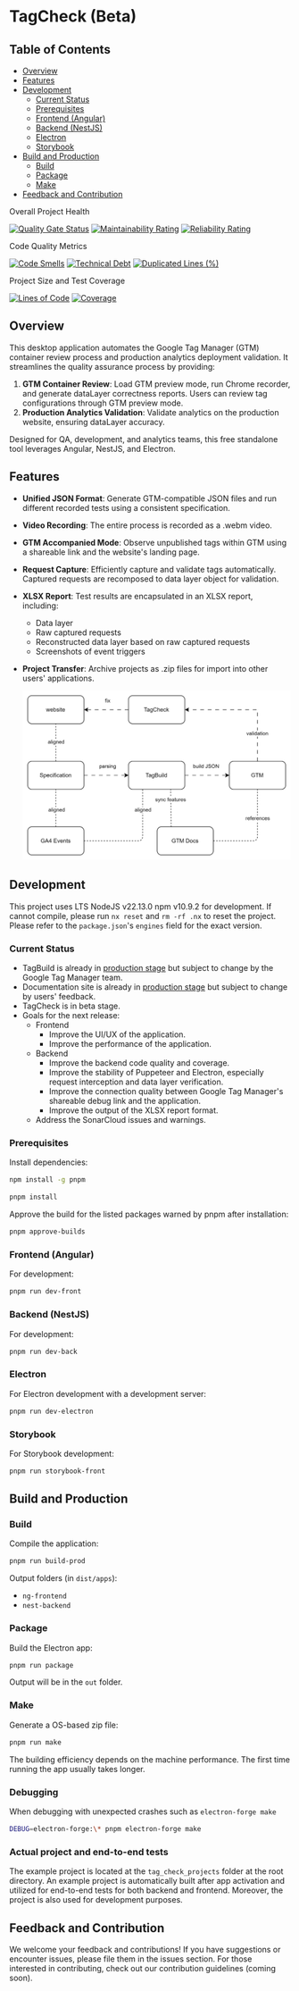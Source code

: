 # TagCheck (Beta)

## Table of Contents

- [Overview](#overview)
- [Features](#features)
- [Development](#development)
  - [Current Status](#current-status)
  - [Prerequisites](#prerequisites)
  - [Frontend (Angular)](#frontend-angular)
  - [Backend (NestJS)](#backend-nestjs)
  - [Electron](#electron)
  - [Storybook](#storybook)
- [Build and Production](#build-and-production)
  - [Build](#build)
  - [Package](#package)
  - [Make](#make)
- [Feedback and Contribution](#feedback-and-contribution)

Overall Project Health

[![Quality Gate Status](https://sonarcloud.io/api/project_badges/measure?project=WodenWang820118_tag-check&metric=alert_status)](https://sonarcloud.io/summary/new_code?id=WodenWang820118_tag-check)
[![Maintainability Rating](https://sonarcloud.io/api/project_badges/measure?project=WodenWang820118_tag-check&metric=sqale_rating)](https://sonarcloud.io/summary/new_code?id=WodenWang820118_tag-check)
[![Reliability Rating](https://sonarcloud.io/api/project_badges/measure?project=WodenWang820118_tag-check&metric=reliability_rating)](https://sonarcloud.io/summary/new_code?id=WodenWang820118_tag-check)

Code Quality Metrics

[![Code Smells](https://sonarcloud.io/api/project_badges/measure?project=WodenWang820118_tag-check&metric=code_smells)](https://sonarcloud.io/summary/new_code?id=WodenWang820118_tag-check)
[![Technical Debt](https://sonarcloud.io/api/project_badges/measure?project=WodenWang820118_tag-check&metric=sqale_index)](https://sonarcloud.io/summary/new_code?id=WodenWang820118_tag-check)
[![Duplicated Lines (%)](https://sonarcloud.io/api/project_badges/measure?project=WodenWang820118_tag-check&metric=duplicated_lines_density)](https://sonarcloud.io/summary/new_code?id=WodenWang820118_tag-check)

Project Size and Test Coverage

[![Lines of Code](https://sonarcloud.io/api/project_badges/measure?project=WodenWang820118_tag-check&metric=ncloc)](https://sonarcloud.io/summary/new_code?id=WodenWang820118_tag-check)
[![Coverage](https://sonarcloud.io/api/project_badges/measure?project=WodenWang820118_tag-check&metric=coverage)](https://sonarcloud.io/summary/new_code?id=WodenWang820118_tag-check)

## Overview

This desktop application automates the Google Tag Manager (GTM) container review process and production analytics deployment validation. It streamlines the quality assurance process by providing:

1. **GTM Container Review**: Load GTM preview mode, run Chrome recorder, and generate dataLayer correctness reports. Users can review tag configurations through GTM preview mode.
2. **Production Analytics Validation**: Validate analytics on the production website, ensuring dataLayer accuracy.

Designed for QA, development, and analytics teams, this free standalone tool leverages Angular, NestJS, and Electron.

## Features

- **Unified JSON Format**: Generate GTM-compatible JSON files and run different recorded tests using a consistent specification.
- **Video Recording**: The entire process is recorded as a .webm video.
- **GTM Accompanied Mode**: Observe unpublished tags within GTM using a shareable link and the website's landing page.
- **Request Capture**: Efficiently capture and validate tags automatically. Captured requests are recomposed to data layer object for validation.
- **XLSX Report**: Test results are encapsulated in an XLSX report, including:
  - Data layer
  - Raw captured requests
  - Reconstructed data layer based on raw captured requests
  - Screenshots of event triggers
- **Project Transfer**: Archive projects as .zip files for import into other users' applications.

  ![System](./libs/utils/src/lib/assets/i18n/en/tag_check_system_en.drawio.svg)

## Development

This project uses LTS NodeJS v22.13.0 npm v10.9.2 for development. If cannot compile, please run `nx reset` and `rm -rf .nx` to reset the project. Please refer to the `package.json`'s `engines` field for the exact version.

### Current Status

- TagBuild is already in [production stage](https://tag-build.vercel.app/) but subject to change by the Google Tag Manager team.
- Documentation site is already in [production stage](https://tag-check-documentation.vercel.app/) but subject to change by users' feedback.
- TagCheck is in beta stage.
- Goals for the next release:
  - Frontend
    - Improve the UI/UX of the application.
    - Improve the performance of the application.
  - Backend
    - Improve the backend code quality and coverage.
    - Improve the stability of Puppeteer and Electron, especially request interception and data layer verification.
    - Improve the connection quality between Google Tag Manager's shareable debug link and the application.
    - Improve the output of the XLSX report format.
  - Address the SonarCloud issues and warnings.

### Prerequisites

Install dependencies:

```bash
npm install -g pnpm
```

```bash
pnpm install
```

Approve the build for the listed packages warned by pnpm after installation:

```bash
pnpm approve-builds
```

### Frontend (Angular)

For development:

```bash
pnpm run dev-front
```

### Backend (NestJS)

For development:

```bash
pnpm run dev-back
```

### Electron

For Electron development with a development server:

```bash
pnpm run dev-electron
```

### Storybook

For Storybook development:

```bash
pnpm run storybook-front
```

## Build and Production

### Build

Compile the application:

```bash
pnpm run build-prod
```

Output folders (in `dist/apps`):

- `ng-frontend`
- `nest-backend`

### Package

Build the Electron app:

```bash
pnpm run package
```

Output will be in the `out` folder.

### Make

Generate a OS-based zip file:

```bash
pnpm run make
```

The building efficiency depends on the machine performance. The first time running the app usually takes longer.

### Debugging

When debugging with unexpected crashes such as `electron-forge make`

```bash
DEBUG=electron-forge:\* pnpm electron-forge make
```

### Actual project and end-to-end tests

The example project is located at the `tag_check_projects` folder at the root directory. An example project is automatically built after app activation and utilized for end-to-end tests for both backend and frontend. Moreover, the project is also used for development purposes.

## Feedback and Contribution

We welcome your feedback and contributions! If you have suggestions or encounter issues, please file them in the issues section. For those interested in contributing, check out our contribution guidelines (coming soon).
